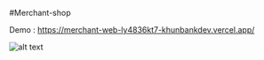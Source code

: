 #Merchant-shop

Demo : https://merchant-web-ly4836kt7-khunbankdev.vercel.app/

![alt text](https://github.com/KhunbankDev/merchant-web/public/imgs/Screens/pic01.png)
